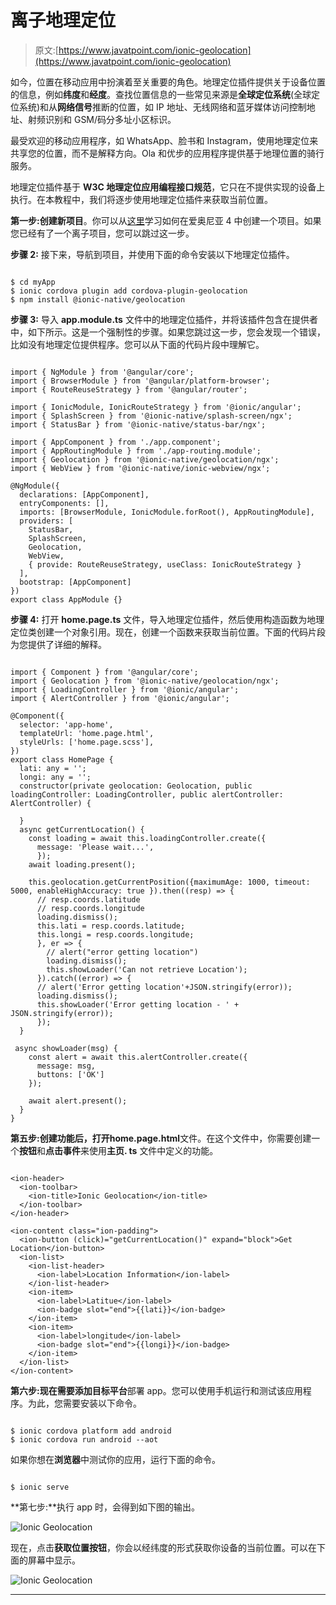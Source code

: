 # 离子地理定位

> 原文:[https://www.javatpoint.com/ionic-geolocation](https://www.javatpoint.com/ionic-geolocation)

如今，位置在移动应用中扮演着至关重要的角色。地理定位插件提供关于设备位置的信息，例如**纬度**和**经度**。查找位置信息的一些常见来源是**全球定位系统**(全球定位系统)和从**网络信号**推断的位置，如 IP 地址、无线网络和蓝牙媒体访问控制地址、射频识别和 GSM/码分多址小区标识。

最受欢迎的移动应用程序，如 WhatsApp、脸书和 Instagram，使用地理定位来共享您的位置，而不是解释方向。Ola 和优步的应用程序提供基于地理位置的骑行服务。

地理定位插件基于 **W3C 地理定位应用编程接口规范**，它只在不提供实现的设备上执行。在本教程中，我们将逐步使用地理定位插件来获取当前位置。

**第一步:**创建**新项目**。你可以从[这里](ionic-installation)学习如何在爱奥尼亚 4 中创建一个项目。如果您已经有了一个离子项目，您可以跳过这一步。

**步骤 2:** 接下来，导航到项目，并使用下面的命令安装以下地理定位插件。

```

$ cd myApp
$ ionic cordova plugin add cordova-plugin-geolocation
$ npm install @ionic-native/geolocation

```

**步骤 3:** 导入 **app.module.ts** 文件中的地理定位插件，并将该插件包含在提供者中，如下所示。这是一个强制性的步骤。如果您跳过这一步，您会发现一个错误，比如没有地理定位提供程序。您可以从下面的代码片段中理解它。

```

import { NgModule } from '@angular/core';
import { BrowserModule } from '@angular/platform-browser';
import { RouteReuseStrategy } from '@angular/router';

import { IonicModule, IonicRouteStrategy } from '@ionic/angular';
import { SplashScreen } from '@ionic-native/splash-screen/ngx';
import { StatusBar } from '@ionic-native/status-bar/ngx';

import { AppComponent } from './app.component';
import { AppRoutingModule } from './app-routing.module';
import { Geolocation } from '@ionic-native/geolocation/ngx';
import { WebView } from '@ionic-native/ionic-webview/ngx';

@NgModule({
  declarations: [AppComponent],
  entryComponents: [],
  imports: [BrowserModule, IonicModule.forRoot(), AppRoutingModule],
  providers: [
    StatusBar,
    SplashScreen,
    Geolocation,
    WebView,
    { provide: RouteReuseStrategy, useClass: IonicRouteStrategy }
  ],
  bootstrap: [AppComponent]
})
export class AppModule {}

```

**步骤 4:** 打开 **home.page.ts** 文件，导入地理定位插件，然后使用构造函数为地理定位类创建一个对象引用。现在，创建一个函数来获取当前位置。下面的代码片段为您提供了详细的解释。

```

import { Component } from '@angular/core';
import { Geolocation } from '@ionic-native/geolocation/ngx';
import { LoadingController } from '@ionic/angular';
import { AlertController } from '@ionic/angular';

@Component({
  selector: 'app-home',
  templateUrl: 'home.page.html',
  styleUrls: ['home.page.scss'],
})
export class HomePage {
  lati: any = '';
  longi: any = '';
  constructor(private geolocation: Geolocation, public loadingController: LoadingController, public alertController: AlertController) {

  }
  async getCurrentLocation() {
    const loading = await this.loadingController.create({
      message: 'Please wait...',
      });
    await loading.present();

    this.geolocation.getCurrentPosition({maximumAge: 1000, timeout: 5000, enableHighAccuracy: true }).then((resp) => {
      // resp.coords.latitude
      // resp.coords.longitude
      loading.dismiss();
      this.lati = resp.coords.latitude;
      this.longi = resp.coords.longitude;
      }, er => {
        // alert("error getting location")
        loading.dismiss();
        this.showLoader('Can not retrieve Location');
      }).catch((error) => {
      // alert('Error getting location'+JSON.stringify(error));
      loading.dismiss();
      this.showLoader('Error getting location - ' + JSON.stringify(error));
      });
  }

 async showLoader(msg) {
    const alert = await this.alertController.create({
      message: msg,
      buttons: ['OK']
    });

    await alert.present();
  }
}

```

**第五步:**创建功能后，打开**home.page.html**文件。在这个文件中，你需要创建一个**按钮**和**点击事件**来使用**主页. ts** 文件中定义的功能。

```

<ion-header>
  <ion-toolbar>
    <ion-title>Ionic Geolocation</ion-title>
  </ion-toolbar>
</ion-header>

<ion-content class="ion-padding">
  <ion-button (click)="getCurrentLocation()" expand="block">Get Location</ion-button>
  <ion-list>
    <ion-list-header>
      <ion-label>Location Information</ion-label>
    </ion-list-header>
    <ion-item>
      <ion-label>Latitue</ion-label>
      <ion-badge slot="end">{{lati}}</ion-badge>
    </ion-item>
    <ion-item>
      <ion-label>longitude</ion-label>
      <ion-badge slot="end">{{longi}}</ion-badge>
    </ion-item>
  </ion-list>
</ion-content>

```

**第六步:**现在需要添加目标**平台**部署 app。您可以使用手机运行和测试该应用程序。为此，您需要安装以下命令。

```

$ ionic cordova platform add android
$ ionic cordova run android --aot

```

如果你想在**浏览器**中测试你的应用，运行下面的命令。

```

$ ionic serve

```

**第七步:**执行 app 时，会得到如下图的输出。

![Ionic Geolocation](../Images/10a7db2ca1ebb746e4a4a6d4a1ea7124.png)

现在，点击**获取位置按钮**，你会以经纬度的形式获取你设备的当前位置。可以在下面的屏幕中显示。

![Ionic Geolocation](../Images/0efd359b3232168f39313fd4b5f051ae.png)

* * *